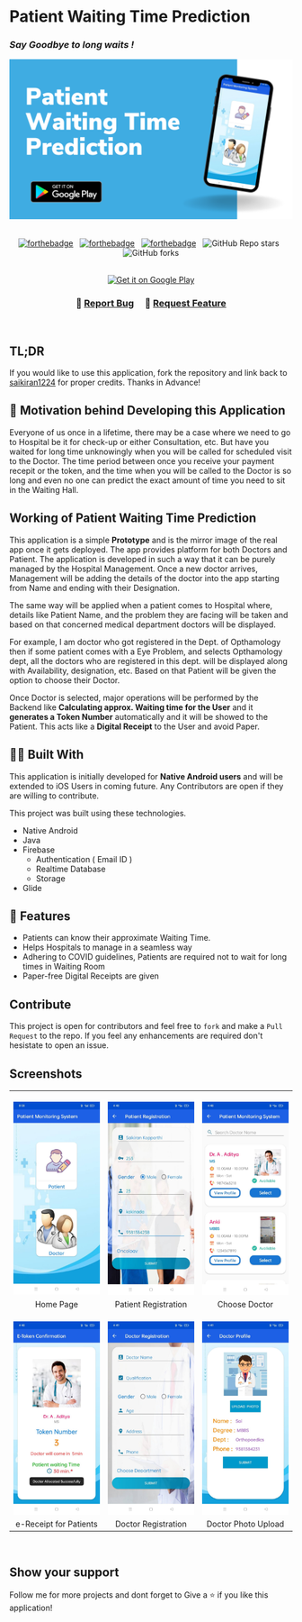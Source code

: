 <h1 >Patient Waiting Time Prediction</h1> 
<h3><i>Say Goodbye to long waits !</i></h3>

<div align="center">
  <img alt="Patient_Waiting_Time_Prediction App" src="./readme_assets/pms_github.png" />
</div>

<br/>

<center>

[![forthebadge](https://forthebadge.com/images/badges/built-with-love.svg)](https://forthebadge.com) &nbsp;
[![forthebadge](https://forthebadge.com/images/badges/open-source.svg)](https://forthebadge.com) &nbsp;
[![forthebadge](https://forthebadge.com/images/badges/built-for-android.svg)](https://forthebadge.com) &nbsp;
![GitHub Repo stars](https://img.shields.io/github/stars/saikiran1224/Patient_Waiting_Time_Prediction?color=red&logo=github&style=for-the-badge) &nbsp;
![GitHub forks](https://img.shields.io/github/forks/saikiran1224/Patient_Waiting_Time_Prediction?color=red&logo=github&style=for-the-badge) 
<br/><br/>
</center>


<div align="center">
<a href='https://play.google.com/store/apps/details?id=com.gmrit.patientmanagement&pcampaignid=pcampaignidMKT-Other-global-all-co-prtnr-py-PartBadge-Mar2515-1'><img alt='Get it on Google Play' src='https://play.google.com/intl/en_us/badges/static/images/badges/en_badge_web_generic.png' width="35%"></a>

</div>


<h3 align="center">
    🔹
    <a href="https://github.com/saikiran1224/Patient_Waiting_Time_Prediction/issues">Report Bug</a> &nbsp; &nbsp;
    🔹
    <a href="https://github.com/saikiran1224/Patient_Waiting_Time_Prediction/issues">Request Feature</a>
</h3>

<br/>

## TL;DR
If you would like to use this application, fork the repository and link back to [saikiran1224](https://github.com/saikiran1224) for proper credits. Thanks in Advance! 


## 🧠 Motivation behind Developing this Application

Everyone of us once in a lifetime, there may be a case where we need to go to Hospital be it for check-up or either Consultation, etc. But have you waited for long time unknowingly when you will be called for scheduled visit to the Doctor. The time period between once you receive your payment recepit or the token, and the time when you will be called to the Doctor is so long and even no one can predict the exact amount of time you need to sit in the Waiting Hall. 


## Working of Patient Waiting Time Prediction

This application is a simple **Prototype** and is the mirror image of the real app once it gets deployed. The app provides platform for both Doctors and Patient. The application is developed in such a way that it can be purely managed by the Hospital Management. Once a new doctor arrives, Management will be adding the details of the doctor into the app starting from Name and ending with their Designation. 

The same way will be applied when a patient comes to Hospital where, details like Patient Name, and the problem they are facing will be taken and based on that concerned medical department doctors will be displayed. 

For example, I am doctor who got registered in the Dept. of Opthamology then if some patient comes with a Eye Problem, and selects Opthamology dept, all the doctors who are registered in this dept. will be displayed along with Availability, designation, etc. Based on that Patient will be given the option to choose their Doctor. 

Once Doctor is selected, major operations will be performed by the Backend like **Calculating approx. Waiting time for the User** and it **generates a Token Number** automatically and it will be showed to the Patient. This acts like a **Digital Receipt** to the User and avoid Paper.

## 👷🏼 Built With 

This application is initially developed for **Native Android users** and will be extended to iOS Users in coming future. Any Contributors are open if they are willing to contribute. <br/>

This project was built using these technologies.

- Native Android
- Java
- Firebase
   - Authentication ( Email ID )
   - Realtime Database
   - Storage 
- Glide


## 🤩 Features

- Patients can know their approximate Waiting Time.
- Helps Hospitals to manage in a seamless way 
- Adhering to COVID guidelines, Patients are required not to wait for long times in Waiting Room
- Paper-free Digital Receipts are given 


## Contribute

This project is open for contributors and feel free to `fork` and make a `Pull Request` to the repo. If you feel any enhancements are required don't hesistate to open an issue.


## Screenshots 

<table>
 
 <tr>
   <td width="33.3%">&nbsp;<img src="./readme_assets/1.jpg" alt="Splash Screen"></td>
   <td width="33.33%">&nbsp;<img src="./readme_assets/2.jpg" alt="Splash Screen"></td>
   <td width="33.33%">&nbsp;<img src="./readme_assets/3.jpg" alt="Splash Screen"></td>
 </tr>
 <tr>
   <td align="center">Home Page</td>
   <td align="center">Patient Registration</td>
   <td align="center">Choose Doctor </td>
 </tr>
 
 <tr>
   <td width="33.3%">&nbsp;<img src="./readme_assets/4.jpg" alt="Splash Screen"></td>
   <td width="33.33%">&nbsp;<img src="./readme_assets/5.jpg" alt="Splash Screen"></td>
   <td width="33.33%">&nbsp;<img src="./readme_assets/6.jpg" alt="Splash Screen"></td>
 </tr>
 <tr>
   <td align="center">e-Receipt for Patients</td>
   <td align="center">Doctor Registration</td>
   <td align="center">Doctor Photo Upload</td>
 </tr>
  
</table>

<br/>

## Show your support 

Follow me for more projects and dont forget to Give a ⭐ if you like this application!
